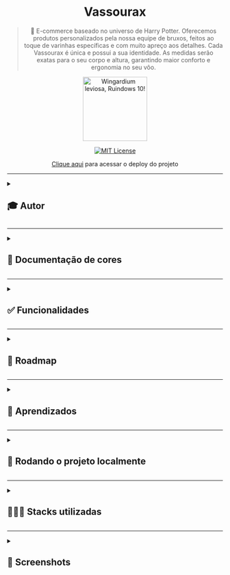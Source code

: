 <div align="center">
  
# Vassourax
  
> 🧹 E-commerce baseado no universo de Harry Potter. Oferecemos produtos personalizados pela nossa equipe de bruxos, feitos ao toque de varinhas específicas e com muito apreço aos detalhes. Cada Vassourax é única e possui a sua identidade. As medidas serão exatas para o seu corpo e altura, garantindo maior conforto e ergonomia no seu vôo.
  
  <img src="https://user-images.githubusercontent.com/70871620/193677949-8dd66c48-e521-4b34-9692-3826b32391c1.gif" height="150px" title="Wingardium leviosa, Ruindows 10!"/>  

<br>
  
[![MIT License](https://img.shields.io/badge/License-MIT-green.svg)](https://choosealicense.com/licenses/mit/)
 
[Clique aqui](https://vassourax.vercel.app/) para acessar o deploy do projeto
  
</div>

---

<details>
<summary><h2>🎓 Autor</h2></summary>

<div align="left">
  
[Matheus Queiroz](https://github.com/matheusqueirozds) |  
:-------------------------:|
 <a href="https://github.com/matheusqueirozds"><img src="https://avatars.githubusercontent.com/u/70871620?v=4" width="100px;" alt="Foto do Matheus Queiroz no GitHub" title="O devorador de Doritos"/></a> |
  
</div>
</details>

---

<details>
<summary><h2>🎨 Documentação de cores</h2></summary>
<div>

| Cor | Hexadecimal |
| :---: | :---: |
| cor-0 | #ffffff | 
| cor-1 | #f7f7f7 | 
| cor-2 | #ededed | 
| cor-3 | #dedede | 
| cor-4 | #cccccc | 
| cor-5 | #b2b2b2 | 
| cor-6 | #9c9c9c | 
| cor-7 | #717171 | 
| cor-8 | #595959 | 
| cor-9 | #404040 | 
| cor-10 | #2e2e2e | 
| cor-11 | #111111 | 
| cor-12 | #000000 | 
| cor-p1 | #ffbb00 | 
| cor-p2 | #e4a30b | 
| cor-p3 | #a66f00 | 
| cor-p4 | #664400 | 
| cor-p5 | #332200 | 
  
</div>  
</details>

---

<details>
<summary><h2>✅ Funcionalidades</h2></summary>

Seguem as principais features acrescentadas nesse projeto:

-  [x] O site está responsivo
-  [x] As informações estão organizadas por seções
-  [x] O código está indentado e de fácil entendimento para futuras manutenções
-  [x] Foram utilizadas tags avançadas do HTML e do CSS, explorando diversas possibilidades de formatação do site
-  [x] Existem contéudos dinâmicos no site.
  
</details>  
  
 --- 
 
<details>
<summary><h2>🚫 Roadmap</h2></summary>

</details>  
  
 --- 
 
<details>
<summary><h2>🎯 Aprendizados</h2></summary>

- Componentização
- Manipulação do DOM
- Otimizações
- Semântica e acessibilidade
- Minificação do CSS
- SEO  

</details>    
  
 ---

<details>
<summary><h2>🔄 Rodando o projeto localmente</h2></summary>  
  
Clone o projeto via HTTPS

```bash
  git clone https://github.com/matheusqueirozds/vassourax.git
```

Entre no diretório do projeto

```bash
  cd vassourax
```

Inicie o servidor pelo Go Live, disponível após a intalação da extensão Live Server ([clique aqui](https://marketplace.visualstudio.com/items?itemName=ritwickdey.LiveServer) para baixar a extensão)

![image](https://user-images.githubusercontent.com/70871620/193433021-eda88178-eec1-4580-a768-0408298cb70e.png)

</details>  

 --- 
 
<details>
<summary><h2>🤹🏾‍♂️ Stacks utilizadas</h2></summary>
  
- UX/UI Design
- HTML e CSS
- JavaScript  
  
</details>   
  
 --- 
 
<details>
<summary><h2>🔳 Screenshots</h2></summary>

<div align="center">

Home 
--- 
<img src="https://user-images.githubusercontent.com/70871620/193680227-15bc7aff-3492-433a-a203-52c727d9ac5a.png" max-width="1220px" title="Home"/> 

Vassouras 
--- 
<img src="https://user-images.githubusercontent.com/70871620/193680357-6ae41a9a-2023-49ee-ad76-2a479c807561.png" max-width="1220px" title="Vassouras" />

Seguros 
--- 
<img src="https://user-images.githubusercontent.com/70871620/193680595-d4167c4c-f4cd-4b7b-85cf-fd141942d5ee.png" max-width="1220px" title="Seguros" /> 

Contato 
--- 
<img src="https://user-images.githubusercontent.com/70871620/193680837-283ec0c3-b8f6-4d1c-9f7b-bb07f45a07ae.png" max-width="1220px" title="Contato" />

</div>
</details>
